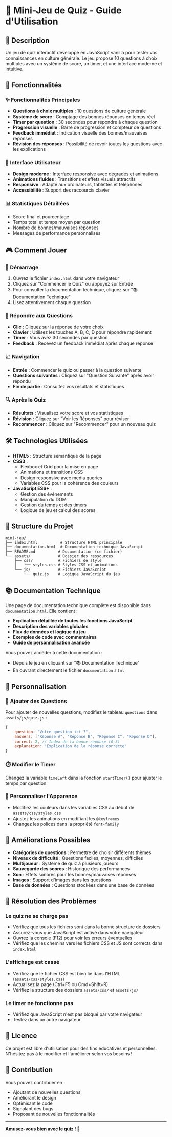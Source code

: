 # 🧠 Mini-Jeu de Quiz - Guide d'Utilisation

## 📖 Description

Un jeu de quiz interactif développé en JavaScript vanilla pour tester vos connaissances en culture générale. Le jeu propose 10 questions à choix multiples avec un système de score, un timer, et une interface moderne et intuitive.

## 🎯 Fonctionnalités

### ✨ Fonctionnalités Principales

- **Questions à choix multiples** : 10 questions de culture générale
- **Système de score** : Comptage des bonnes réponses en temps réel
- **Timer par question** : 30 secondes pour répondre à chaque question
- **Progression visuelle** : Barre de progression et compteur de questions
- **Feedback immédiat** : Indication visuelle des bonnes/mauvaises réponses
- **Révision des réponses** : Possibilité de revoir toutes les questions avec les explications

### 🎨 Interface Utilisateur

- **Design moderne** : Interface responsive avec dégradés et animations
- **Animations fluides** : Transitions et effets visuels attractifs
- **Responsive** : Adapté aux ordinateurs, tablettes et téléphones
- **Accessibilité** : Support des raccourcis clavier

### 📊 Statistiques Détaillées

- Score final et pourcentage
- Temps total et temps moyen par question
- Nombre de bonnes/mauvaises réponses
- Messages de performance personnalisés

## 🎮 Comment Jouer

### 🚀 Démarrage

1. Ouvrez le fichier `index.html` dans votre navigateur
2. Cliquez sur "Commencer le Quiz" ou appuyez sur Entrée
3. Pour consulter la documentation technique, cliquez sur "📚 Documentation Technique"
4. Lisez attentivement chaque question

### 🎯 Répondre aux Questions

- **Clic** : Cliquez sur la réponse de votre choix
- **Clavier** : Utilisez les touches A, B, C, D pour répondre rapidement
- **Timer** : Vous avez 30 secondes par question
- **Feedback** : Recevez un feedback immédiat après chaque réponse

### 📈 Navigation

- **Entrée** : Commencer le quiz ou passer à la question suivante
- **Questions suivantes** : Cliquez sur "Question Suivante" après avoir répondu
- **Fin de partie** : Consultez vos résultats et statistiques

### 🔍 Après le Quiz

- **Résultats** : Visualisez votre score et vos statistiques
- **Révision** : Cliquez sur "Voir les Réponses" pour réviser
- **Recommencer** : Cliquez sur "Recommencer" pour un nouveau quiz

## 🛠️ Technologies Utilisées

- **HTML5** : Structure sémantique de la page
- **CSS3** :
  - Flexbox et Grid pour la mise en page
  - Animations et transitions CSS
  - Design responsive avec media queries
  - Variables CSS pour la cohérence des couleurs
- **JavaScript ES6+** :
  - Gestion des événements
  - Manipulation du DOM
  - Gestion du temps et des timers
  - Logique de jeu et calcul des scores

## 📁 Structure du Projet

```
mini-jeu/
├── index.html          # Structure HTML principale
├── documentation.html  # Documentation technique JavaScript
├── README.md          # Documentation (ce fichier)
└── assets/            # Dossier des ressources
    ├── css/           # Fichiers de style
    │   └── styles.css # Styles CSS et animations
    └── js/            # Fichiers JavaScript
        └── quiz.js    # Logique JavaScript du jeu
```

## 📚 Documentation Technique

Une page de documentation technique complète est disponible dans `documentation.html`. Elle contient :

- **Explication détaillée de toutes les fonctions JavaScript**
- **Description des variables globales**
- **Flux de données et logique du jeu**
- **Exemples de code avec commentaires**
- **Guide de personnalisation avancée**

Vous pouvez accéder à cette documentation :
- Depuis le jeu en cliquant sur "📚 Documentation Technique"
- En ouvrant directement le fichier `documentation.html`

## 🎨 Personnalisation

### 🔧 Ajouter des Questions

Pour ajouter de nouvelles questions, modifiez le tableau `questions` dans `assets/js/quiz.js` :

```javascript
{
    question: "Votre question ici ?",
    answers: ["Réponse A", "Réponse B", "Réponse C", "Réponse D"],
    correct: 2, // Index de la bonne réponse (0-3)
    explanation: "Explication de la réponse correcte"
}
```

### ⏱️ Modifier le Timer

Changez la variable `timeLeft` dans la fonction `startTimer()` pour ajuster le temps par question.

### 🎨 Personnaliser l'Apparence

- Modifiez les couleurs dans les variables CSS au début de `assets/css/styles.css`
- Ajustez les animations en modifiant les `@keyframes`
- Changez les polices dans la propriété `font-family`

## 🎯 Améliorations Possibles

- **Catégories de questions** : Permettre de choisir différents thèmes
- **Niveaux de difficulté** : Questions faciles, moyennes, difficiles
- **Multijoueur** : Système de quiz à plusieurs joueurs
- **Sauvegarde des scores** : Historique des performances
- **Son** : Effets sonores pour les bonnes/mauvaises réponses
- **Images** : Support d'images dans les questions
- **Base de données** : Questions stockées dans une base de données

## 🐛 Résolution des Problèmes

### Le quiz ne se charge pas

- Vérifiez que tous les fichiers sont dans la bonne structure de dossiers
- Assurez-vous que JavaScript est activé dans votre navigateur
- Ouvrez la console (F12) pour voir les erreurs éventuelles
- Vérifiez que les chemins vers les fichiers CSS et JS sont corrects dans `index.html`

### L'affichage est cassé

- Vérifiez que le fichier CSS est bien lié dans l'HTML (`assets/css/styles.css`)
- Actualisez la page (Ctrl+F5 ou Cmd+Shift+R)
- Vérifiez la structure des dossiers `assets/css/` et `assets/js/`

### Le timer ne fonctionne pas

- Vérifiez que JavaScript n'est pas bloqué par votre navigateur
- Testez dans un autre navigateur

## 📝 Licence

Ce projet est libre d'utilisation pour des fins éducatives et personnelles. N'hésitez pas à le modifier et l'améliorer selon vos besoins !

## 🤝 Contribution

Vous pouvez contribuer en :

- Ajoutant de nouvelles questions
- Améliorant le design
- Optimisant le code
- Signalant des bugs
- Proposant de nouvelles fonctionnalités

---

**Amusez-vous bien avec le quiz ! 🎉**
